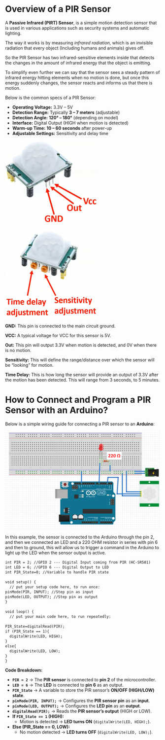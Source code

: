 # Overview of a PIR Sensor

A **Passive Infrared (PIRT) Sensor**, is a simple motion detection sensor that is used in various applications such as security systems and automatic lighting. 

The way it works is by measuring *infrared radiation,* which is an invisible radiation that every object (Including humans and animals) gives off. 

So the PIR Sensor has two infrared-sensitive elements inside that detects the changes in the amount of infrared energy that the object is emitting. 

To simplify even further we can say that the sensor sees a steady pattern of infrared energy hitting elements when no motion is done, but once this energy suddenly changes, the sensor reacts and informs us that there is motion.

Below is the common specs of  a PIR Sensor:

- **Operating Voltage:** 3.3V – 5V
- **Detection Range:** Typically **3 – 7 meters** (adjustable)
- **Detection Angle:** **120° – 180°** (depending on model)
- **Interface:** Digital Output (HIGH when motion is detected)
- **Warm-up Time:** **10 – 60 seconds** after power-up
- **Adjustable Settings:** Sensitivity and delay time

![image.png](PIR1.png)

![image.png](PIR2.png)

**GND:** This pin is connected to the main circuit ground. 

**VCC:** A typical voltage for VCC for this sensor is 5V.

**Out:** This pin will output 3.3V when motion is detected, and 0V when there is no motion.

**Sensitivity:** This will define the range/distance over which the sensor will be “looking” for motion.

**Time Delay:** This is how long the sensor will provide an output of 3.3V after the motion has been detected. This will range from 3 seconds, to 5 minutes.

# How to Connect and Program a PIR Sensor with an Arduino?

Below is a simple wiring guide for connecting a PIR sensor to an **Arduino**:

![image.png](PIR3.png)

In this example, the sensor is connected to the Arduino through the pin 2, and then we connected an LED and a 220 OHM resistor in series with pin 6 and then to ground, this will allow us to trigger a command in the Arduino to light up the LED when the sensor output is active.

```arduino
int PIR = 2; //GPIO 2 --- Digital Input coming from PIR (HC-SR501)
int LED = 6; //GPIO 6 --- Digital Output to LED
int PIR_State=0; //Variable to handle PIR state
 
void setup() {
  // put your setup code here, to run once:
pinMode(PIR, INPUT); //Step pin as input
pinMode(LED, OUTPUT); //Step pin as output
}
 
void loop() {
  // put your main code here, to run repeatedly:
 
PIR_State=digitalRead(PIR);
if (PIR_State == 1){
  digitalWrite(LED, HIGH);
}
else{
  digitalWrite(LED, LOW);
}
}
```

**Code Breakdown:**

- **`PIR = 2`** → The **PIR sensor** is connected to **pin 2** of the microcontroller.
- **`LED = 6`** → The **LED** is connected to **pin 6** as an output.
- **`PIR_State`** → A variable to store the PIR sensor’s **ON/OFF (HIGH/LOW) state**.
- **`pinMode(PIR, INPUT);`** → Configures the **PIR sensor pin** as an **input**.
- **`pinMode(LED, OUTPUT);`** → Configures the **LED pin** as an **output**.
- **`digitalRead(PIR);`** → Reads the **PIR sensor’s output** (HIGH or LOW).
- **If `PIR_State == 1` (HIGH):**
    - Motion is detected → **LED turns ON** (`digitalWrite(LED, HIGH);`).
- **Else (PIR_State == 0, LOW):**
    - No motion detected → **LED turns OFF** (`digitalWrite(LED, LOW);`).